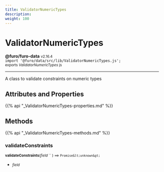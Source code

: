 ```yaml
---
title: ValidatorNumericTypes
description: 
weight: 100
---
```


# ValidatorNumericTypes

**@furo/furo-data** <small>v2.16.4</small>
<br>`import '@furo/data/src/lib/ValidatorNumericTypes.js';`<small>
<br>exports *ValidatorNumericTypes* js</small>


****

A class to validate constraints on numeric types

## Attributes and Properties
{{% api "_ValidatorNumericTypes-properties.md" %}}






## Methods
{{% api "_ValidatorNumericTypes-methods.md" %}}


### **validateConstraints**
<small>**validateConstraints**(*field* `` ) ⟹ `Promise&lt;unknown&gt;`</small>



- <small>*field* </small>
<br><br>
